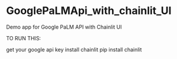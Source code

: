 # GooglePaLMApi_with_chainlit_UI
Demo app for Google PaLM API with Chainlit UI

TO RUN THIS:

get your google api key
install chainlit
 pip install chainlit

